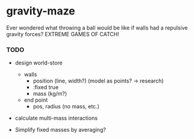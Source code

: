 # gravity-maze

Ever wondered what throwing a ball would be like if walls had a repulsive
gravity forces?
EXTREME GAMES OF CATCH!


### TODO
 - design world-store
   - walls
     - position (line, width?) (model as points? -> research)
     - :fixed true
     - mass (kg/m?)
   - end point
     - pos, radius (no mass, etc.)

 - calculate multi-mass interactions
 
 - Simplify fixed masses by averaging?
